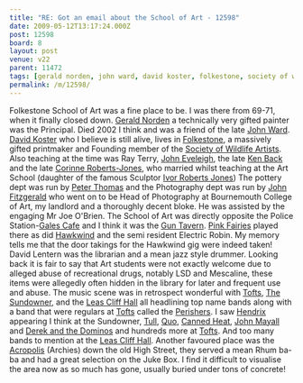 ```yaml
---
title: "RE: Got an email about the School of Art - 12598"
date: 2009-05-12T13:17:24.000Z
post: 12598
board: 8
layout: post
venue: v22
parent: 11472
tags: [gerald norden, john ward, david koster, folkestone, society of wildlife artists, john eveleigh, ken back, "corinne roberts-jones", ivor roberts jones, peter thomas, john fitzgerald, gales cafe, gun tavern, pink fairies, hawkwind, tofts, sundowner, leas cliff hall, perish]
permalink: /m/12598/
---
```

Folkestone School of Art was a fine place to be. I was there from 69-71, when it finally closed down. <a href="/wiki/gerald+norden">Gerald Norden</a> a technically very gifted painter was the Principal. Died 2002 I think and was a friend of the late <a href="/wiki/john+ward">John Ward</a>. <a href="/wiki/david+koster">David Koster</a> who I believe is still alive, lives in <a href="/wiki/folkestone">Folkestone</a>, a massively gifted printmaker and Founding member of the <a href="/wiki/society+of+wildlife+artists">Society of Wildlife Artists</a>. Also teaching at the time was Ray Terry, <a href="/wiki/john+eveleigh">John Eveleigh</a>, the late <a href="/wiki/ken+back">Ken Back</a> and the late <a href="/wiki/corinne+roberts-jones">Corinne Roberts-Jones</a>, who married whilst teaching at the Art School (daughter of the famous Sculptor <a href="/wiki/ivor+roberts+jones">Ivor Roberts Jones</a>) The pottery dept was run by <a href="/wiki/peter+thomas">Peter Thomas</a> and the Photography dept was run by <a href="/wiki/john+fitzgerald">John Fitzgerald</a> who went on to be Head of Photography at Bournemouth College of Art, my landlord and a thoroughly decent bloke. He was assisted by the engaging Mr Joe O'Brien. The School of Art was directly opposite the Police Station-<a href="/wiki/gales+cafe">Gales Cafe</a> and I think it was the <a href="/wiki/gun+tavern">Gun Tavern</a>. <a href="/wiki/pink+fairies">Pink Fairies</a> played there as did <a href="/wiki/hawkwind">Hawkwind</a> and the semi resident Electric Robin. My memory tells me that the door takings for the Hawkwind gig were indeed taken! David Lentern was the librarian and a mean jazz style drummer. Looking back it is fair to say that Art students were not exactly welcome due to alleged abuse of recreational drugs, notably LSD and Mescaline, these items were allegedly often hidden in the library for later and frequent use and abuse. The music scene was in retrospect wonderful with <a href="/wiki/tofts">Tofts</a>, <a href="/wiki/sundowner">The Sundowner</a>, and the <a href="/wiki/leas+cliff+hall">Leas Cliff Hall</a> all headlining top name bands along with a band that were regulars at <a href="/wiki/tofts">Tofts</a> called the <a href="/wiki/perishers">Perishers</a>. I saw <a href="/wiki/hendrix">Hendrix</a> appearing I think at the Sundowner, <a href="/wiki/tull">Tull</a>, <a href="/wiki/quo">Quo</a>, <a href="/wiki/canned+heat">Canned Heat</a>, <a href="/wiki/john+mayall">John Mayall</a> and <a href="/wiki/derek+and+the+dominos">Derek and the Dominos</a> and hundreds more at <a href="/wiki/tofts">Tofts</a>. And too many bands to mention at the <a href="/wiki/leas+cliff+hall">Leas Cliff Hall</a>. Another favoured place was the <a href="/wiki/acropolis">Acropolis</a> (Archies) down the old High Street, they served a mean Rhum ba-ba and had a great selection on the Juke Box. I find it difficult to visualise the area now as so much has gone, usually buried under tons of concrete!

